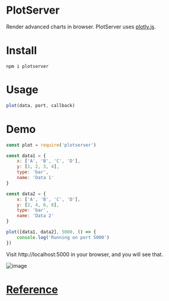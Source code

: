 # PlotServer
Render advanced charts in browser. PlotServer uses [plotly.js](https://plot.ly/javascript/).

# Install

`npm i plotserver`

# Usage
```javascript
plot(data, port, callback)
```

# Demo
```javascript
const plot = require('plotserver')

const data1 = {
	x: ['A', 'B', 'C', 'D'],
	y: [1, 2, 3, 4],
	type: 'bar',
	name: 'Data 1'
}

const data2 = {
	x: ['A', 'B', 'C', 'D'],
	y: [2, 4, 6, 8],
	type: 'bar',
	name: 'Data 2'
}

plot([data1, data2], 5000, () => {
	console.log('Running on port 5000')
})
```

Visit http://localhost:5000 in your browser, and you will see that.

![image](https://raw.githubusercontent.com/samuelnovaes/plotserver/master/screenshot.png)

# [Reference](https://plot.ly/javascript/reference/)
